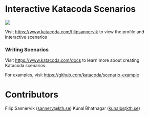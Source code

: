 # Interactive Katacoda Scenarios

[![](http://shields.katacoda.com/katacoda/filipsannervik/count.svg)](https://www.katacoda.com/filipsannervik "Get your profile on Katacoda.com")

Visit https://www.katacoda.com/filipsannervik to view the profile and interactive scenarios

### Writing Scenarios
Visit https://www.katacoda.com/docs to learn more about creating Katacoda scenarios

For examples, visit https://github.com/katacoda/scenario-example

# Contributors
Filip Sannervik (sannerv@kth.se)
Kunal Bhatnagar (kunalb@kth.se)
